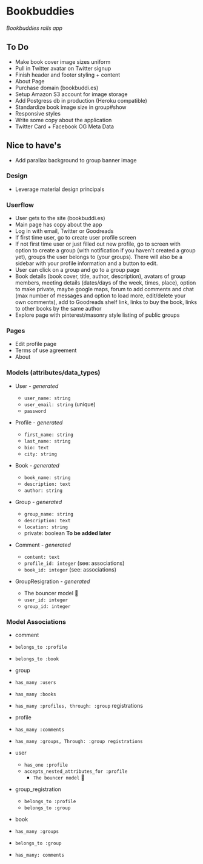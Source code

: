 # Bookbuddies
_Bookbuddies rails app_

## To Do
* Make book cover image sizes uniform
* Pull in Twitter avatar on Twitter signup
* Finish header and footer styling + content
* About Page
* Purchase domain (bookbuddi.es)
* Setup Amazon S3 account for image storage
* Add Postgress db in production (Heroku compatible)
* Standardize book image size in group#show
* Responsive styles
* Write some copy about the application
* Twitter Card + Facebook OG Meta Data

## Nice to have's
* Add parallax background to group banner image

### Design
* Leverage material design principals

### Userflow
* User gets to the site (bookbuddi.es)
* Main page has copy about the app
* Log in with email, Twitter or Goodreads
* If first time user, go to create user profile screen
* If not first time user or just filled out new profile, go to screen with option to create a group (with notification if you haven't created a group yet), groups the user belongs to (your groups).  There will also be a sidebar with your profile information and a button to edit.
* User can click on a group and go to a group page
* Book details (book cover, title, author, description), avatars of group members, meeting details (dates/days of the week, times, place), option to make private, maybe google maps, forum to add comments and chat (max number of messages and option to load more, edit/delete your own comments), add to Goodreads shelf link, links to buy the book, links to other books by the same author
* Explore page with pinterest/masonry style listing of public groups

### Pages
* Edit profile page
* Terms of use agreement
* About

### Models (attributes/data_types)

* User _- generated_
	* `user_name: string`
	* `user_email: string` (unique)
	* `password`

* Profile _- generated_
	* `first_name: string`
	* `last_name: string`
	* `bio: text`
	* `city: string`

* Book _- generated_
	* `book_name: string`
	* `description: text`
	* `author: string`

* Group _- generated_
	* `group_name: string`
	* `description: text`
	* `location: string`
	* private: boolean **To be added later**

* Comment _- generated_
	* `content: text`
	* `profile_id: integer` (see: associations)
	* `book_id: integer` (see: associations)

* GroupResigration _- generated_
	* The bouncer model 💪
	* `user_id: integer`
	* `group_id: integer`

### Model Associations

* comment
 * `belongs_to :profile`
 * `belongs_to :book`

* group
 * `has_many :users`
 * `has_many :books`
 * `has_many :profiles, through: :group` registrations

* profile
 * `has_many :comments`
 * `has_many :groups, Through: :group registrations`

* user
	* `has_one :profile`
  * `accepts_nested_attributes_for :profile`
	* `The bouncer model` 💪
	
* group_registration
	* `belongs_to :profile`
	* `belongs_to :group`

* book
 * `has_many :groups`
 * `belongs_to :group`
 * `has_many: comments`